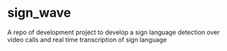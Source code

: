 # sign_wave
A repo of development project to develop a sign language detection over video calls and real time transcription of sign language   
